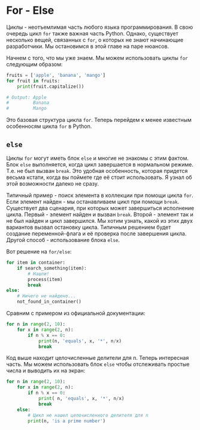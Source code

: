# For - Else

Циклы - неотъемлимая часть любого языка программирования. В свою очередь
цикл `for` также важная часть Python. Однако, существует несколько вещей,
связанных с `for`, о которых не знают начинающие разработчики. Мы остановимся
в этой главе на паре нюансов.

Начнем с того, что мы уже знаем. Мы можем использовать циклы `for`
следующим образом:

```python
fruits = ['apple', 'banana', 'mango']
for fruit in fruits:
    print(fruit.capitalize())

# Output: Apple
#         Banana
#         Mango
```

Это базовая структура цикла `for`. Теперь перейдем к менее известным
особенносям цикла `for` в Python.

## ``else``

Циклы `for` могут иметь блок `else` и многие не знакомы с этим фактом.
Блок `else` выполняется, когда цикл завершается в нормальном режиме.
Т.е. не был вызван `break`. Это удобная особенность, которая придется весьма
кстати, когда вы поймете где её стоит использовать. Я узнал об этой возможности
далеко не сразу.

Типичный пример - поиск элемента в коллекции при помощи цикла `for`. Если
элемент найден - мы останавливаем цикл при помощи `break`. Существует два
сценария, при которых может завершиться исполнение цикла. Первый - элемент
найден и вызван `break`. Второй - элемент так и не был найден и цикл
завершился. Мы хотим узнать, какой из этих двух вариантов вызвал
остановку цикла. Типичным решением будет создание переменной-флага и её
проверка после завершения цикла. Другой способ - использование блока `else`.

Вот решение на `for/else`:

```python
for item in container:
    if search_something(item):
        # Нашли!
        process(item)
        break
else:
    # Ничего не найдено...
    not_found_in_container()
```

Сравним с примером из официальной документации:

```python
for n in range(2, 10):
    for x in range(2, n):
        if n % x == 0:
            print(n, 'equals', x, '*', n/x)
            break
```

Код выше находит целочисленные делители для n. Теперь интересная часть. Мы
можем использовать блок `else` чтобы отслеживать простые числа и выводить их
на экран:

```python
for n in range(2, 10):
    for x in range(2, n):
        if n % x == 0:
            print( n, 'equals', x, '*', n/x)
            break
    else:
        # Цикл не нашел целочисленного делителя для n
        print(n, 'is a prime number')
```
